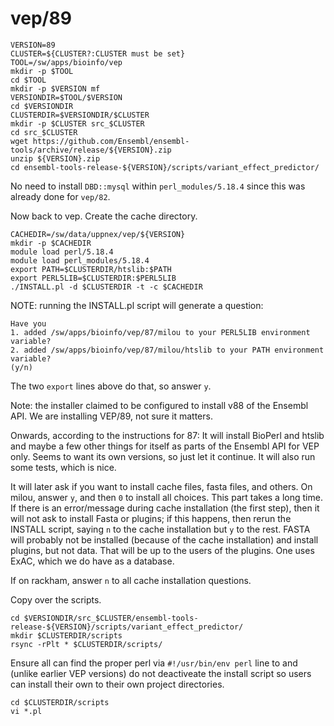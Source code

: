vep/89
======

    VERSION=89
    CLUSTER=${CLUSTER?:CLUSTER must be set}
    TOOL=/sw/apps/bioinfo/vep
    mkdir -p $TOOL
    cd $TOOL
    mkdir -p $VERSION mf
    VERSIONDIR=$TOOL/$VERSION
    cd $VERSIONDIR
    CLUSTERDIR=$VERSIONDIR/$CLUSTER
    mkdir -p $CLUSTER src_$CLUSTER
    cd src_$CLUSTER
    wget https://github.com/Ensembl/ensembl-tools/archive/release/${VERSION}.zip
    unzip ${VERSION}.zip 
    cd ensembl-tools-release-${VERSION}/scripts/variant_effect_predictor/

No need to install `DBD::mysql` within `perl_modules/5.18.4` since this was
already done for `vep/82`.

Now back to vep.  Create the cache directory.

    CACHEDIR=/sw/data/uppnex/vep/${VERSION}
    mkdir -p $CACHEDIR
    module load perl/5.18.4
    module load perl_modules/5.18.4
    export PATH=$CLUSTERDIR/htslib:$PATH
    export PERL5LIB=$CLUSTERDIR:$PERL5LIB
    ./INSTALL.pl -d $CLUSTERDIR -t -c $CACHEDIR

NOTE: running the INSTALL.pl script will generate a question:

    Have you
    1. added /sw/apps/bioinfo/vep/87/milou to your PERL5LIB environment variable?
    2. added /sw/apps/bioinfo/vep/87/milou/htslib to your PATH environment variable?
    (y/n)

The two `export` lines above do that, so answer `y`.

Note: the installer claimed to be configured to install v88 of the Ensembl API. We are installing VEP/89, not sure it matters.

Onwards, according to the instructions for 87:
It will install BioPerl and htslib and maybe a few other things for itself as
parts of the Ensembl API for VEP only.  Seems to want its own versions, so just
let it continue.  It will also run some tests, which is nice.

It will later ask if you want to install cache files, fasta files, and others.
On milou, answer `y`, and then `0` to install all choices.  This part takes a
long time.  If there is an error/message during cache installation (the first
step), then it will not ask to install Fasta or plugins; if this happens, then
rerun the INSTALL script, saying `n` to the cache installation but `y` to the
rest.  FASTA will probably not be installed (because of the cache installation)
and install plugins, but not data.  That will be up to the users of the
plugins.  One uses ExAC, which we do have as a database.

If on rackham, answer `n` to all cache installation questions.

Copy over the scripts.

    cd $VERSIONDIR/src_$CLUSTER/ensembl-tools-release-${VERSION}/scripts/variant_effect_predictor/
    mkdir $CLUSTERDIR/scripts
    rsync -rPlt * $CLUSTERDIR/scripts/

Ensure all can find the proper perl via `#!/usr/bin/env perl` line to  and (unlike earlier VEP versions) do not deactiveate the install script so users can install their own to their own project directories.

    cd $CLUSTERDIR/scripts
    vi *.pl


